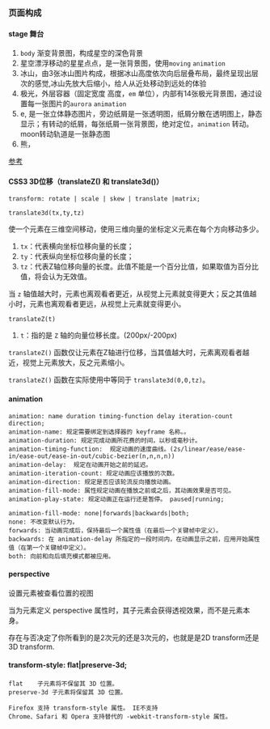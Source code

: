 ### 页面构成  ###

#### stage 舞台 ####
1. `body` 渐变背景图，构成星空的深色背景
2. 星空漂浮移动的星星点点，是一张背景图，使用`moving` `animation` 
3. 冰山，由3张冰山图片构成，根据冰山高度依次向后层叠布局，最终呈现出层次的感觉,冰山先放大后缩小，给人从近处移动到远处的体验
4. 极光，外层容器（固定宽度 高度，`em` 单位），内部有14张极光背景图，通过设置每一张图片的`aurora` `animation`
5. e, 是一张立体静态图片，旁边纸屑是一张透明图，纸屑分散在透明图上，静态显示；有转动的纸屑，每张纸屑一张背景图，绝对定位，`animation` 转动。moon转动轨道是一张静态图
6. 熊，


[参考](http://www.w3cplus.com/css3/css3-3d-transform.html)

#### CSS3 3D位移（translateZ() 和 translate3d()） ####


    transform: rotate | scale | skew | translate |matrix;
    
    translate3d(tx,ty,tz) 

使一个元素在三维空间移动，使用三维向量的坐标定义元素在每个方向移动多少。

1. `tx`：代表横向坐标位移向量的长度；
2. `ty`：代表纵向坐标位移向量的长度；
3. `tz`：代表Z轴位移向量的长度。此值不能是一个百分比值，如果取值为百分比值，将会认为无效值。

当 `z` 轴值越大时，元素也离观看者更近，从视觉上元素就变得更大；反之其值越小时，元素也离观看者更远，从视觉上元素就变得更小。

    translateZ(t)

1. `t`：指的是 `Z` 轴的向量位移长度。(200px/-200px)

`translateZ()` 函数仅让元素在Z轴进行位移，当其值越大时，元素离观看者越近，视觉上元素放大，反之元素缩小。

`translateZ()` 函数在实际使用中等同于 `translate3d(0,0,tz)`。

#### animation ####

    animation: name duration timing-function delay iteration-count direction;
    animation-name: 规定需要绑定到选择器的 keyframe 名称。。
    animation-duration: 规定完成动画所花费的时间，以秒或毫秒计。
    animation-timing-function:  规定动画的速度曲线。(2s/linear/ease/ease-in/ease-out/ease-in-out/cubic-bezier(n,n,n,n))
    animation-delay:  规定在动画开始之前的延迟。
    animation-iteration-count: 规定动画应该播放的次数。
    animation-direction: 规定是否应该轮流反向播放动画。
    animation-fill-mode: 属性规定动画在播放之前或之后，其动画效果是否可见。
	animation-play-state: 规定动画正在运行还是暂停。 paused|running;
    
	animation-fill-mode: none|forwards|backwards|both;
	none: 不改变默认行为。
	forwards: 当动画完成后，保持最后一个属性值（在最后一个关键帧中定义）。
	backwards: 在 animation-delay 所指定的一段时间内，在动画显示之前，应用开始属性值（在第一个关键帧中定义）。
	both: 向前和向后填充模式都被应用。

#### perspective ####

设置元素被查看位置的视图

当为元素定义 perspective 属性时，其子元素会获得透视效果，而不是元素本身。

存在与否决定了你所看到的是2次元的还是3次元的，也就是是2D transform还是3D transform. 


#### transform-style: flat|preserve-3d; ####

	flat	子元素将不保留其 3D 位置。
	preserve-3d	子元素将保留其 3D 位置。
	
	Firefox 支持 transform-style 属性。 IE不支持
    Chrome、Safari 和 Opera 支持替代的 -webkit-transform-style 属性。


	
	


